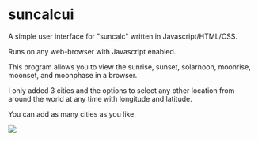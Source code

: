 # suncalcui

A simple user interface for "suncalc" written in Javascript/HTML/CSS.

Runs on any web-browser with Javascript enabled.

This program allows you to view the sunrise, sunset, solarnoon, moonrise, moonset, and moonphase in a browser.

I only added 3 cities and the options to select any other location from around the world at any time with longitude and latitude.

You can add as many cities as you like. 

<img src="https://i.imgur.com/MEIB0Dm.png">





